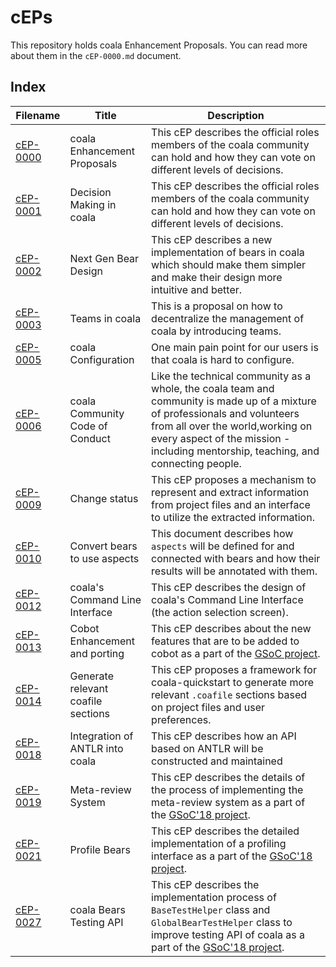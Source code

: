 # cEPs

This repository holds coala Enhancement Proposals. You can read more about them
in the `cEP-0000.md` document.

## Index

| Filename                | Title                              | Description                                                                                                                                                                                                                                           |
| ----------------------- | ---------------------------------- | ----------------------------------------------------------------------------------------------------------------------------------------------------------------------------------------------------------------------------------------------------- |
| [cEP-0000](cEP-0000.md) | coala Enhancement Proposals        | This cEP describes the official roles members of the coala community can hold and how they can vote on different levels of decisions.                                                                                                                 |
| [cEP-0001](cEP-0001.md) | Decision Making in coala           | This cEP describes the official roles members of the coala community can hold and how they can vote on different levels of decisions.                                                                                                                 |
| [cEP-0002](cEP-0002.md) | Next Gen Bear Design               | This cEP describes a new implementation of bears in coala which should make them simpler and make their design more intuitive and better.                                                                                                             |
| [cEP-0003](cEP-0003.md) | Teams in coala                     | This is a proposal on how to decentralize the management of coala by introducing teams.                                                                                                                                                               |
| [cEP-0005](cEP-0005.md) | coala Configuration                | One main pain point for our users is that coala is hard to configure.                                                                                                                                                                                 |
| [cEP-0006](cEP-0006.md) | coala Community Code of Conduct    | Like the technical community as a whole, the coala team and community is made up of a mixture of professionals and volunteers from all over the world,working on every aspect of the mission - including mentorship, teaching, and connecting people. |
| [cEP-0009](cEP-0009.md) | Change status                      | This cEP proposes a mechanism to represent and extract information from project files and an interface to utilize the extracted information.                                                                                                          |
| [cEP-0010](cEP-0010.md) | Convert bears to use aspects       | This document describes how `aspects` will be defined for and connected with bears and how their results will be annotated with them.                                                                                                                 |
| [cEP-0012](cEP-0012.md) | coala's Command Line Interface     | This cEP describes the design of coala's Command Line Interface (the action selection screen).                                                                                                                                                        |
| [cEP-0013](cEP-0013.md) | Cobot Enhancement and porting      | This cEP describes about the new features that are to be added to cobot as a part of the [GSoC project](https://summerofcode.withgoogle.com/projects/#4913450777051136).                                                                              |
| [cEP-0014](cEP-0014.md) | Generate relevant coafile sections | This cEP proposes a framework for coala-quickstart to generate more relevant `.coafile` sections based on project files and user preferences.                                                                                                         |
| [cEP-0018](cEP-0018.md) | Integration of ANTLR into coala    | This cEP describes how an API based on ANTLR will be constructed and maintained                                                                                                                                                                       |
| [cEP-0019](cEP-0019.md) | Meta-review System                 | This cEP describes the details of the process of implementing the meta-review system as a part of the [GSoC'18 project](https://summerofcode.withgoogle.com/projects/#5188493739819008).                                                              |
| [cEP-0021](cEP-0021.md) | Profile Bears                      | This cEP describes the detailed implementation of a profiling interface as a part of the [GSoC'18 project](https://summerofcode.withgoogle.com/projects/#6109762077327360).                                                                           |
| [cEP-0027](cEP-0027.md) | coala Bears Testing API            | This cEP describes the implementation process of `BaseTestHelper` class and `GlobalBearTestHelper` class to improve testing API of coala as a part of the [GSoC'18 project](https://summerofcode.withgoogle.com/projects/#6625036551585792).          |
